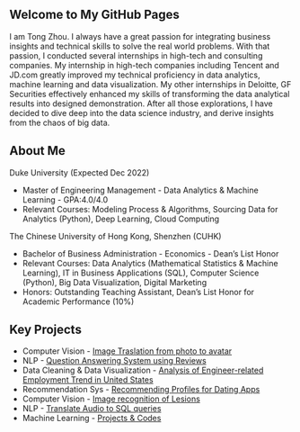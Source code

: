 ## Welcome to My GitHub Pages

I am Tong Zhou. I always have a great passion for integrating business insights and technical skills to solve the real world problems. With that passion, I conducted several internships in high-tech and consulting companies. My internship in high-tech companies including Tencent and JD.com greatly improved my technical proficiency in data analytics, machine learning and data visualization. My other internships in Deloitte, GF Securities effectively enhanced my skills of transforming the data analytical results into designed demonstration. After all those explorations, I have decided to dive deep into the data science industry, and  derive insights from the chaos of big data.

## About Me
Duke University (Expected Dec 2022)
* Master of Engineering Management - Data Analytics & Machine Learning - GPA:4.0/4.0
* Relevant Courses: Modeling Process & Algorithms, Sourcing Data for Analytics (Python), Deep Learning, Cloud Computing

The Chinese University of Hong Kong, Shenzhen (CUHK)                                                    	  
* Bachelor of Business Administration - Economics - Dean’s List Honor       
* Relevant Courses: Data Analytics (Mathematical Statistics & Machine Learning), IT in Business Applications (SQL), Computer Science (Python), Big Data Visualization, Digital Marketing
* Honors: Outstanding Teaching Assistant, Dean’s List Honor for Academic Performance (10%)

## Key Projects
* Computer Vision - [Image Traslation from photo to avatar](https://github.com/tongtz/photo2avatar/blob/main/presentation.pdf)
* NLP - [Question Answering System using Reviews](https://github.com/tongtz/QuestionAnswering/blob/main/Presentation.pdf)
* Data Cleaning & Data Visualization - [Analysis of Engineer-related Employment Trend in United States](https://github.com/tongtz/employment-trend/blob/main/Analysis%20of%20Engineer-related%20Employment%20Trend%20in%20United%20States%20.pdf)
* Recommendation Sys - [Recommending Profiles for Dating Apps](https://github.com/bkenan/dating_recsys.git)
* Computer Vision - [Image recognition of Lesions](https://github.com/tongtz/aipi540_cv)
* NLP - [Translate Audio to SQL queries](https://github.com/1999Lyd/test-to-sql-model-implementation)
* Machine Learning - [Projects & Codes](https://github.com/tongtz/MachineLearning)

